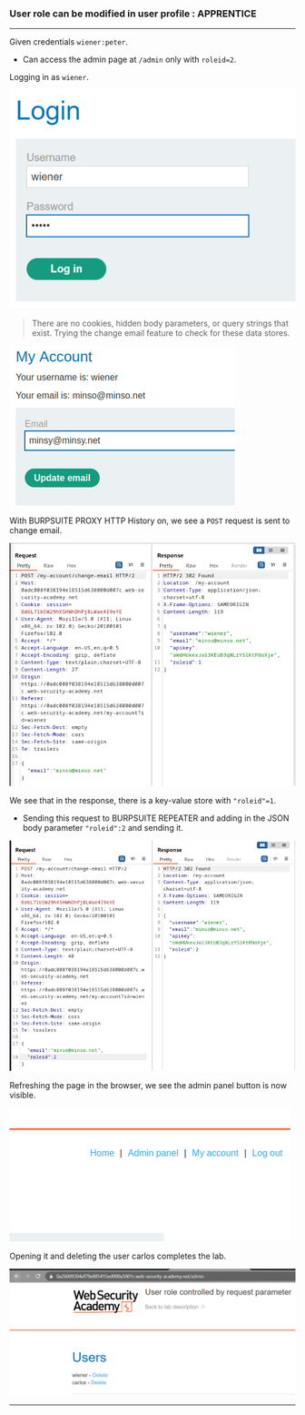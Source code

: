 ### User role can be modified in user profile : APPRENTICE

---

Given credentials `wiener:peter`.
- Can access the admin page at `/admin` only with `roleid=2`.

Logging in as `wiener`.

![](./screenshots/lab3-login.png)

> There are no cookies, hidden body parameters, or query strings that exist. Trying the change email feature to check for these data stores.

![](./screenshots/lab4-change-email.png)

With BURPSUITE PROXY HTTP History on, we see a `POST` request is sent to change email.

![](./screenshots/lab4-post.png)

We see that in the response, there is a key-value store with `"roleid"=1`.
- Sending this request to BURPSUITE REPEATER and adding in the JSON body parameter `"roleid":2` and sending it.

![](./screenshots/lab4-repeater.png)

Refreshing the page in the browser, we see the admin panel button is now visible.

![](./screenshots/lab4-admin-pan.png)

Opening it and deleting the user carlos completes the lab.

![](./screenshots/lab3-admin-pan.png)

---

